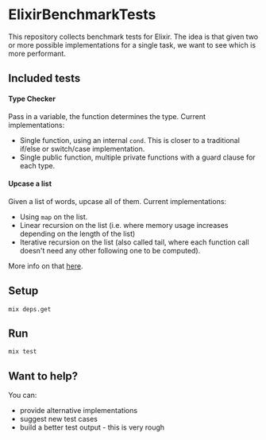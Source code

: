 # ElixirBenchmarkTests

This repository collects benchmark tests for Elixir. The idea is that given two or more possible implementations for a single task, we want to see which is more performant.

## Included tests

#### Type Checker

Pass in a variable, the function determines the type. Current implementations:

- Single function, using an internal `cond`. This is closer to a traditional if/else or switch/case implementation.
- Single public function, multiple private functions with a guard clause for each type.

#### Upcase a list

Given a list of words, upcase all of them. Current implementations:

- Using `map` on the list.
- Linear recursion on the list (i.e. where memory usage increases depending on the length of the list)
- Iterative recursion on the list (also called tail, where each function call doesn't need any other following one to be computed).

More info on that [here](http://learnyousomeerlang.com/recursion#hello-recursion).

## Setup

    mix deps.get

## Run

    mix test

## Want to help?

You can:

- provide alternative implementations
- suggest new test cases
- build a better test output - this is very rough
